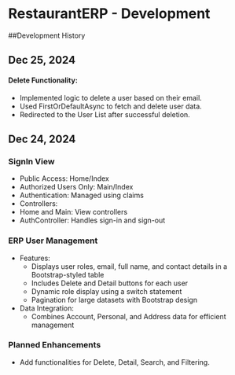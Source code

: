 # RestaurantERP - Development

##Development History

## Dec 25, 2024<br>
#### Delete Functionality:

* Implemented logic to delete a user based on their email.
* Used FirstOrDefaultAsync to fetch and delete user data.
* Redirected to the User List after successful deletion.

## Dec 24, 2024<br>
### SignIn View
* Public Access: Home/Index
* Authorized Users Only: Main/Index
* Authentication: Managed using claims
* Controllers:
* Home and Main: View controllers
* AuthController: Handles sign-in and sign-out
### ERP User Management
* Features:
  * Displays user roles, email, full name, and contact details in a Bootstrap-styled table
  * Includes Delete and Detail buttons for each user
  * Dynamic role display using a switch statement
  * Pagination for large datasets with Bootstrap design
* Data Integration:
  * Combines Account, Personal, and Address data for efficient management
### Planned Enhancements
  * Add functionalities for Delete, Detail, Search, and Filtering.
